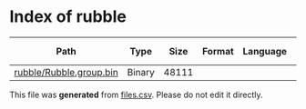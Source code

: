 # Index of rubble

| Path | Type | Size | Format | Language | DiE Info | Notes | Hash |
| --- | --- | --- | --- | --- | --- | --- | --- |
| [rubble/Rubble.group.bin](./rubble/Rubble.group.bin) | Binary | 48111 |  |  |  |  | c0c9211bd02f921f8237b925c4ac105148d61518db3d0b9a8bafcb166239582c |


This file was **generated** from [files.csv](../../../../../../../../../files.csv). Please do not edit it directly.
